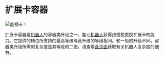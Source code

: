 # 扩展卡容器

![能插卡！](oredict:oc:cardContainer1)

扩展卡容器是[机器人](../block/robot.md)的容器类升级之一，能让[机器人](../block/robot.md)获得热插拔更换扩展卡的能力。它提供的槽位所支持的最高等级与此升级的等级相同。和一般的升级不同，容器类升级所需的复杂度是其等级的二倍。请查看[此页面](../block/robot.md)获取有关机器人复杂度的细节。
